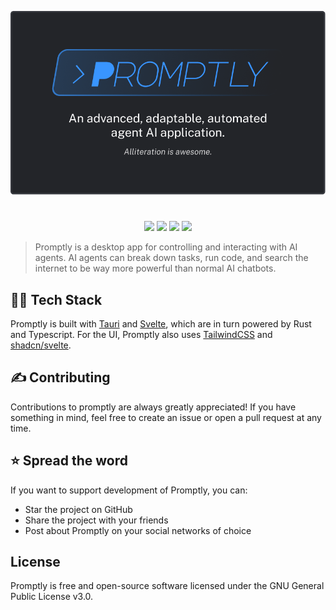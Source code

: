 <div align="center">

![Promptly](.github/header.png)

<!-- for a divider line -->
<h1 align="center"></h1>

<!-- shields -->
[![][contributors-shield]][contributors-link]
[![][stars-shield]][stars-link]
[![][issues-shield]][issues-link]
[![][pulls-shield]][pulls-link]

</div>

> Promptly is a desktop app for controlling and interacting with AI agents. AI agents can break down tasks, run code, and search the internet to be way more powerful than normal AI chatbots.

## 👨‍💻 Tech Stack

Promptly is built with [Tauri](https://tauri.app/) and [Svelte](https://svelte.dev/), which are in turn powered by Rust and Typescript. For the UI, Promptly also uses [TailwindCSS](https://tailwindcss.com) and [shadcn/svelte](https://www.shadcn-svelte.com/).

## ✍️ Contributing

Contributions to promptly are always greatly appreciated! If you have something in mind, feel free to create an issue or open a pull request at any time.

## ⭐ Spread the word

If you want to support development of Promptly, you can:
- Star the project on GitHub
- Share the project with your friends
- Post about Promptly on your social networks of choice

## License

Promptly is free and open-source software licensed under the GNU General Public License v3.0.


<!-- links -->
[contributors-shield]: https://img.shields.io/github/contributors/gusruben/promptly?style=flat-square&labelColor=%23232529&color=%2326CB54
[contributors-link]: https://github.com/gusruben/promptly/graphs/contributors
[stars-shield]: https://img.shields.io/github/stars/gusruben/promptly?style=flat-square&labelColor=%23232529&color=%23F4EC61
[stars-link]: ttps://github.com/gusruben/promptly/stargazers
[issues-shield]: https://img.shields.io/github/issues/gusruben/promptly?style=flat-square&labelColor=%23232529&color=%23D73636
[issues-link]: https://github.com/gusruben/promptly/issues
[pulls-shield]: https://img.shields.io/github/issues-pr/gusruben/promptly?style=flat-square&labelColor=%23232529&color=%233995FF
[pulls-link]: https://github.com/gusruben/promptly/pulls
